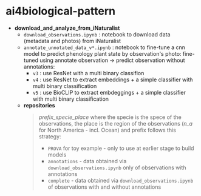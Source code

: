 # ai4biological-pattern

- **download_and_analyze_from_iNaturalist**
    - `download_observations.ipynb` : notebook to download data (metadata and photos) from iNaturalist
    - `annotate_unnotated_data_v*.ipynb` : notebook to fine-tune a cnn model to predict phenology plant state by observation's photo: fine-tuned using annotate observation -> predict observation without annotations:
        - `v3` : use ResNet with a multi binary classifion
        - `v4` : use ResNet to extract embeddings + a simple classifier with multi binary classification
        - `v5` : use BioCLIP to extract embdeggings + a simple classifier with multi binary classification
    - **repositories**
        > *prefix_specie_place* where the specie is the spece of the observations, the place is the region of the observations (*n_a* for North America - incl. Ocean) and prefix follows this strategy:
        >    - `PROVA` for toy example - only to use at earlier stage to build models
        >    - `annotations` - data obtained via `download_observations.ipynb` only of observations with annotations
        >    - `complete` - data obtained via `download_observations.ipynb` of observations with and without annotations